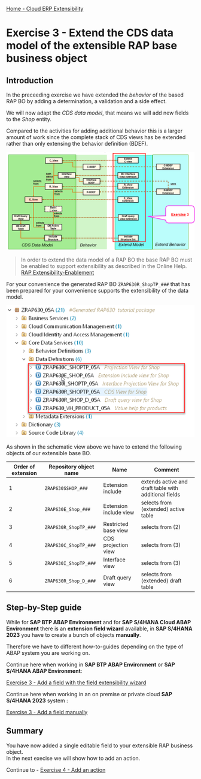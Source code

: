 [Home - Cloud ERP Extensibility](../../../../#exercises)  

# Exercise 3 - Extend the CDS data model of the extensible RAP base business object  

## Introduction  

In the preceeding exercise we have extended the _behavior_ of the based RAP BO by adding a determination, a validation and a side effect. 

We will now adapt the _CDS data model_, that means we will add new fields to the _Shop_ entity. 

Compared to the activities for adding additional behavior this is a larger amount of work since the complete stack of CDS views has be extended rather than only extensing the behavior definition (BDEF).

![Overview](images/ex3_01_overview_RAP630.png)

> In order to extend the data model of a RAP BO the base RAP BO must be enabled to support extensibility as described in the Online Help.  
> [RAP Extensibility-Enablement](https://help.sap.com/docs/abap-cloud/abap-rap/rap-extensibility-enablement)

For your convenience the generated RAP BO `ZRAP630R_ShopTP_###` that has been prepared for your convenience supports the extensibility of the data model.  

![objects_to_be_extended](images/ex3_03_040_overview_of_obj_to_be_extended.png)   

As shown in the schematic view above we have to extend the following objects of our extensible base BO.
  
Order of extension | Repository object name | Name           | Comment  
-------- | ---------------------- | ------------------------ | -----------------------------------------------------   
1        | `ZRAP630SSHOP_###`     | Extension include        | extends active and draft table with additional fields    
2        | `ZRAP630E_Shop_###`    | Extension include view   | selects from (extended) active table   
3        | `ZRAP630R_ShopTP_###`  | Restricted base view     | selects from (2)   
4        | `ZRAP630C_ShopTP_###`  | CDS projection view      | selects from (3)   
5        | `ZRAP630I_ShopTP_###`  | Interface view           | selects from (3)   
6        | `ZRAP630R_Shop_D_###`  | Draft query view         | selects from (extended) draft table   


## Step-by-Step guide

While for **SAP BTP ABAP Environment** and for **SAP S/4HANA Cloud ABAP Environment** there is an **extension field wizard** available, in **SAP S/4HANA 2023** you have to create a bunch of objects **manually**.  

Therefore we have to different how-to-guides depending on the type of ABAP system you are working on.

Continue here when working in **SAP BTP ABAP Environment** or **SAP S/4HANA ABAP Environment**:  

[Exercise 3 - Add a field with the field extensibility wizard ](../ex3/README_ABAP_ENVIRONMENT.md)


Continue here when working in an on premise or private cloud **SAP S/4HANA 2023** system :

[Exercise 3 - Add a field manually ](../ex3/README_2023.md)


## Summary

You have now added a single editable field to your extensible RAP business object.   
In the next execise we will show how to add an action. 

Continue to - [Exercise 4 - Add an action ](../ex4/README.md)



